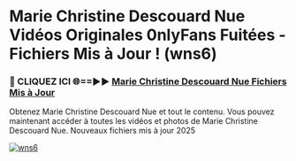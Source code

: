 # Marie Christine Descouard Nue Vidéos Originales 0nlyFans Fuitées - Fichiers Mis à Jour ! (wns6)

<h3>🔴 CLIQUEZ ICI 🌐==►► <a href="https://tinyurl.com/2pmr4ezf" rel="nofollow">Marie Christine Descouard Nue Fichiers Mis à Jour</a></h3>

Obtenez Marie Christine Descouard Nue et tout le contenu. Vous pouvez maintenant accéder à toutes les vidéos et photos de Marie Christine Descouard Nue. Nouveaux fichiers mis à jour 2025

[![wns6](https://i.imgur.com/6SNvagu.gif)](https://tinyurl.com/2pmr4ezf)
